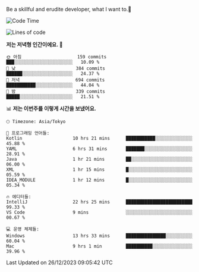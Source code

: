 Be a skillful and erudite developer, what I want to.👶

<!--START_SECTION:waka-->
![Code Time](http://img.shields.io/badge/Code%20Time-384%20hrs%2028%20mins-blue)

![Lines of code](https://img.shields.io/badge/%EC%A0%80%EB%8A%94%20%EC%97%AC%ED%83%9C%EA%B9%8C%EC%A7%80%20-748.2%20thousand%20%EC%A4%84%EC%9D%98%20%EC%BD%94%EB%93%9C%EB%A5%BC%20%EC%9E%91%EC%84%B1%ED%96%88%EC%96%B4%EC%9A%94.-blue)

**저는 저녁형 인간이에요. 🦉** 

```text
🌞 아침                     159 commits         ███░░░░░░░░░░░░░░░░░░░░░░   10.09 % 
🌆 낮　                     384 commits         ██████░░░░░░░░░░░░░░░░░░░   24.37 % 
🌃 저녁                     694 commits         ███████████░░░░░░░░░░░░░░   44.04 % 
🌙 밤　                     339 commits         █████░░░░░░░░░░░░░░░░░░░░   21.51 % 
```


📊 **저는 이번주를 이렇게 시간을 보냈어요.** 

```text
🕑︎ Timezone: Asia/Tokyo

💬 프로그래밍 언어들: 
Kotlin                   10 hrs 21 mins      ███████████░░░░░░░░░░░░░░   45.88 % 
YAML                     6 hrs 31 mins       ███████░░░░░░░░░░░░░░░░░░   28.91 % 
Java                     1 hr 21 mins        ██░░░░░░░░░░░░░░░░░░░░░░░   06.00 % 
XML                      1 hr 15 mins        █░░░░░░░░░░░░░░░░░░░░░░░░   05.59 % 
IDEA_MODULE              1 hr 12 mins        █░░░░░░░░░░░░░░░░░░░░░░░░   05.34 % 

🔥 에디터들: 
IntelliJ                 22 hrs 25 mins      █████████████████████████   99.33 % 
VS Code                  9 mins              ░░░░░░░░░░░░░░░░░░░░░░░░░   00.67 % 

💻 운영 체제들: 
Windows                  13 hrs 33 mins      ███████████████░░░░░░░░░░   60.04 % 
Mac                      9 hrs 1 min         ██████████░░░░░░░░░░░░░░░   39.96 % 
```


 Last Updated on 26/12/2023 09:05:42 UTC
<!--END_SECTION:waka-->
